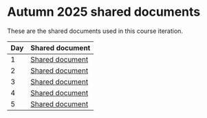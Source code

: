 # Autumn 2025 shared documents

These are the shared documents used in this course iteration.

Day  |Shared document
-----|------------------------------------
1    |[Shared document](20251023.md)
2    |[Shared document](20251024.md)
3    |[Shared document](20251027.md)
4    |[Shared document](20251028.md)
5    |[Shared document](20251029.md)
